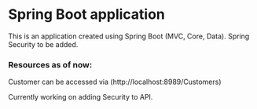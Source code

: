 # Spring Boot application

This is an application created using Spring Boot (MVC, Core, Data). Spring Security to be added.

### Resources as of now:

Customer can be accessed via (http://localhost:8989/Customers)

Currently working on adding Security to API.


